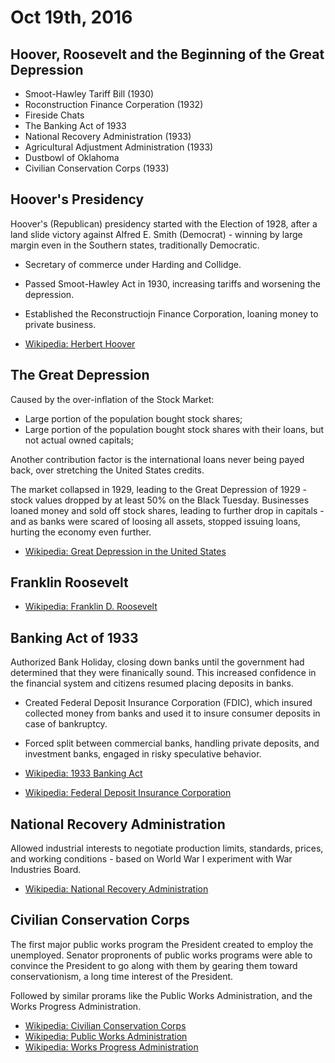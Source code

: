 Oct 19th, 2016
==============

Hoover, Roosevelt and the Beginning of the Great Depression
-----------------------------------------------------------

- Smoot-Hawley Tariff Bill (1930)
- Roconstruction Finance Corperation (1932)
- Fireside Chats
- The Banking Act of 1933
- National Recovery Administration (1933)
- Agricultural Adjustment Administration (1933)
- Dustbowl of Oklahoma
- Civilian Conservation Corps (1933)

Hoover's Presidency
-------------------

Hoover's (Republican) presidency started with the Election of 1928, after a land slide victory against Alfred E. Smith (Democrat) - winning by large margin even in the Southern states, traditionally Democratic.

- Secretary of commerce under Harding and Collidge.
- Passed Smoot-Hawley Act in 1930, increasing tariffs and worsening the depression.
- Established the Reconstructiojn Finance Corporation, loaning money to private business.

- [Wikipedia: Herbert Hoover](https://en.wikipedia.org/wiki/Herbert_Hoover)

The Great Depression
--------------------

Caused by the over-inflation of the Stock Market:

- Large portion of the population bought stock shares;
- Large portion of the population bought stock shares with their loans, but not actual owned capitals;

Another contribution factor is the international loans never being payed back, over stretching the United States credits.

The market collapsed in 1929, leading to the Great Depression of 1929 - stock values dropped by at least 50% on the Black Tuesday. Businesses loaned money and sold off stock shares, leading to further drop in capitals - and as banks were scared of loosing all assets, stopped issuing loans, hurting the economy even further.

- [Wikipedia: Great Depression in the United States](https://en.wikipedia.org/wiki/Great_Depression_in_the_United_States)

Franklin Roosevelt
------------------

- [Wikipedia: Franklin D. Roosevelt](https://en.wikipedia.org/wiki/Franklin_D._Roosevelt)

<div class="page-break"></div>

Banking Act of 1933
-------------------

Authorized Bank Holiday, closing down banks until the government had determined that they were finanically sound. This increased confidence in the financial system and citizens resumed placing deposits in banks.

- Created Federal Deposit Insurance Corporation (FDIC), which insured collected money from banks and used it to insure consumer deposits in case of bankruptcy.
- Forced split between commercial banks, handling private deposits, and investment banks, engaged in risky speculative behavior.


- [Wikipedia: 1933 Banking Act](https://en.wikipedia.org/wiki/1933_Banking_Act)
- [Wikipedia: Federal Deposit Insurance Corporation](https://en.wikipedia.org/wiki/Federal_Deposit_Insurance_Corporation)

National Recovery Administration
--------------------------------

Allowed industrial interests to negotiate production limits, standards, prices, and working conditions - based on World War I experiment with War Industries Board.

- [Wikipedia: National Recovery Administration](https://en.wikipedia.org/wiki/National_Recovery_Administration)

Civilian Conservation Corps
---------------------------

The first major public works program the President created to employ the unemployed. Senator propronents of public works programs were able to convince the President to go along with them by gearing them toward conservationism, a long time interest of the President.

Followed by similar prorams like the Public Works Administration, and the Works Progress Administration.

- [Wikipedia: Civilian Conservation Corps](https://en.wikipedia.org/wiki/Civilian_Conservation_Corps)
- [Wikipedia: Public Works Administration](https://en.wikipedia.org/wiki/Public_Works_Administration)
- [Wikipedia: Works Progress Administration](https://en.wikipedia.org/wiki/Works_Progress_Administration)
